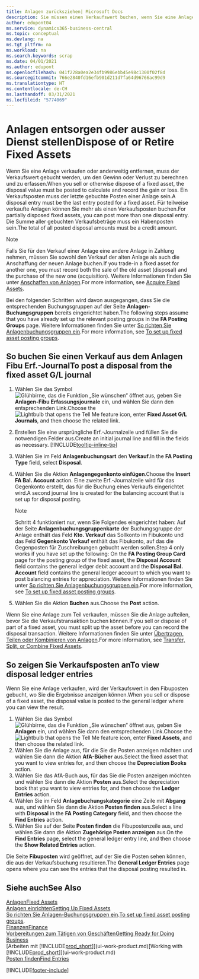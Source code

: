 ```yaml
---
title: Anlagen zurücksziehen| Microsoft Docs
description: Sie müssen einen Verkaufswert buchen, wenn Sie eine Anlage verkaufen oder ausrangieren, die storniert werden sollten.
author: edupont04
ms.service: dynamics365-business-central
ms.topic: conceptual
ms.devlang: na
ms.tgt_pltfrm: na
ms.workload: na
ms.search.keywords: scrap
ms.date: 04/01/2021
ms.author: edupont
ms.openlocfilehash: 041f228a0ea2e34fb9986ebb45e98c1300f02f8d
ms.sourcegitcommit: 766e2840fd16efb901d211d7fa64d96766ac99d9
ms.translationtype: HT
ms.contentlocale: de-CH
ms.lasthandoff: 03/31/2021
ms.locfileid: "5774069"
---
```

# <a name="dispose-of-or-retire-fixed-assets"></a><span data-ttu-id="64985-103">Anlagen entsorgen oder ausser Dienst stellen</span><span class="sxs-lookup"><span data-stu-id="64985-103">Dispose of or Retire Fixed Assets</span></span>

<span data-ttu-id="64985-104">Wenn Sie eine Anlage verkaufen oder anderweitig entfernen, muss der Verkaufswert gebucht werden, um den Gewinn oder Verlust zu berechnen und zu erfassen.</span><span class="sxs-lookup"><span data-stu-id="64985-104">When you sell or otherwise dispose of a fixed asset, the disposal value must be posted to calculate and record the gain or loss.</span></span> <span data-ttu-id="64985-105">Ein Verkaufsposten muss der letzte gebuchte Posten einer Anlage sein.</span><span class="sxs-lookup"><span data-stu-id="64985-105">A disposal entry must be the last entry posted for a fixed asset.</span></span> <span data-ttu-id="64985-106">Für teilweise verkaufte Anlagen können Sie mehr als einen Verkaufsposten buchen.</span><span class="sxs-lookup"><span data-stu-id="64985-106">For partially disposed fixed assets, you can post more than one disposal entry.</span></span> <span data-ttu-id="64985-107">Die Summe aller gebuchten Verkaufsbeträge muss ein Habenposten sein.</span><span class="sxs-lookup"><span data-stu-id="64985-107">The total of all posted disposal amounts must be a credit amount.</span></span>  

> [!NOTE]  
> <span data-ttu-id="64985-108">Falls Sie für den Verkauf einer Anlage eine andere Anlage in Zahlung nehmen, müssen Sie sowohl den Verkauf der alten Anlage als auch die Anschaffung der neuen Anlage buchen.</span><span class="sxs-lookup"><span data-stu-id="64985-108">If you trade-in a fixed asset for another one, you must record both the sale of the old asset (disposal) and the purchase of the new one (acquisition).</span></span> <span data-ttu-id="64985-109">Weitere Informationen finden Sie unter [Anschaffen von Anlagen](fa-how-acquire.md).</span><span class="sxs-lookup"><span data-stu-id="64985-109">For more information, see [Acquire Fixed Assets](fa-how-acquire.md).</span></span>  

<span data-ttu-id="64985-110">Bei den folgenden Schritten wird davon ausgegangen, dass Sie die entsprechenden Buchungsgruppen auf der Seite **Anlagen-Buchungsgruppen** bereits eingerichtet haben.</span><span class="sxs-lookup"><span data-stu-id="64985-110">The following steps assume that you have already set up the relevant posting groups in the **FA Posting Groups** page.</span></span> <span data-ttu-id="64985-111">Weitere Informationen finden Sie unter [So richten Sie Anlagenbuchungsgruppen ein](fa-how-setup-general.md#to-set-up-fixed-asset-posting-groups).</span><span class="sxs-lookup"><span data-stu-id="64985-111">For more information, see [To set up fixed asset posting groups](fa-how-setup-general.md#to-set-up-fixed-asset-posting-groups).</span></span>  

## <a name="to-post-a-disposal-from-the-fixed-asset-gl-journal"></a><span data-ttu-id="64985-112">So buchen Sie einen Verkauf aus dem Anlagen Fibu Erf.-Journal</span><span class="sxs-lookup"><span data-stu-id="64985-112">To post a disposal from the fixed asset G/L journal</span></span>

1. <span data-ttu-id="64985-113">Wählen Sie das Symbol ![Glühbirne, das die Funktion „Sie wünschen“ öffnet](media/ui-search/search_small.png "Tell me-Funktion") aus, geben Sie **Anlagen-Fibu Erfassungsjournale** ein, und wählen Sie dann den entsprechenden Link.</span><span class="sxs-lookup"><span data-stu-id="64985-113">Choose the ![Lightbulb that opens the Tell Me feature](media/ui-search/search_small.png "Tell me what you want to do") icon, enter **Fixed Asset G/L Journals**, and then choose the related link.</span></span>  
2. <span data-ttu-id="64985-114">Erstellen Sie eine ursprüngliche Erf.-Journalzeile und füllen Sie die notwendigen Felder aus.</span><span class="sxs-lookup"><span data-stu-id="64985-114">Create an initial journal line and fill in the fields as necessary.</span></span> [!INCLUDE[tooltip-inline-tip](includes/tooltip-inline-tip_md.md)]  
3. <span data-ttu-id="64985-115">Wählen Sie im Feld **Anlagenbuchungsart** den **Verkauf**.</span><span class="sxs-lookup"><span data-stu-id="64985-115">In the **FA Posting Type** field, select **Disposal**.</span></span>  
4. <span data-ttu-id="64985-116">Wählen Sie die Aktion **Anlagengegenkonto einfügen**.</span><span class="sxs-lookup"><span data-stu-id="64985-116">Choose the **Insert FA Bal. Account** action.</span></span> <span data-ttu-id="64985-117">Eine zweite Erf.-Journalzeile wird für das Gegenkonto erstellt, das für die Buchung eines Verkaufs eingerichtet wird.</span><span class="sxs-lookup"><span data-stu-id="64985-117">A second journal line is created for the balancing account that is set up for disposal posting.</span></span>  

    > [!NOTE]  
    >  <span data-ttu-id="64985-118">Schritt 4 funktioniert nur, wenn Sie Folgendes eingerichtet haben: Auf der Seite **Anlagenbuchungsgruppenkarte** der Buchungsgruppe der Anlage enthält das Feld **Kto. Verkauf** das Sollkonto im Fibukonto und das Feld **Gegenkonto Verkauf** enthält das Fibukonto, auf das die Gegenposten für Zuschreibungen gebucht werden sollen.</span><span class="sxs-lookup"><span data-stu-id="64985-118">Step 4 only works if you have set up the following: On the **FA Posting Group Card** page for the posting group of the fixed asset, the **Disposal Account** field contains the general ledger debit account and the **Disposal Bal. Account** field contains the general ledger account to which you want to post balancing entries for appreciation.</span></span> <span data-ttu-id="64985-119">Weitere Informationen finden Sie unter [So richten Sie Anlagenbuchungsgruppen ein](fa-how-setup-general.md#to-set-up-fixed-asset-posting-groups).</span><span class="sxs-lookup"><span data-stu-id="64985-119">For more information, see [To set up fixed asset posting groups](fa-how-setup-general.md#to-set-up-fixed-asset-posting-groups).</span></span>  
5. <span data-ttu-id="64985-120">Wählen Sie die Aktion **Buchen** aus.</span><span class="sxs-lookup"><span data-stu-id="64985-120">Choose the **Post** action.</span></span>  

<span data-ttu-id="64985-121">Wenn Sie eine Anlage zum Teil verkaufen, müssen Sie die Anlage aufteilen, bevor Sie die Verkaufstransaktion buchen können.</span><span class="sxs-lookup"><span data-stu-id="64985-121">If you sell or dispose of part of a fixed asset, you must split up the asset before you can record the disposal transaction.</span></span> <span data-ttu-id="64985-122">Weitere Informationen finden Sie unter [Übertragen, Teilen oder Kombinieren von Anlagen](fa-how-trans-split-combine.md).</span><span class="sxs-lookup"><span data-stu-id="64985-122">For more information, see [Transfer, Split, or Combine Fixed Assets](fa-how-trans-split-combine.md).</span></span>  

## <a name="to-view-disposal-ledger-entries"></a><span data-ttu-id="64985-123">So zeigen Sie Verkaufsposten an</span><span class="sxs-lookup"><span data-stu-id="64985-123">To view disposal ledger entries</span></span>
<span data-ttu-id="64985-124">Wenn Sie eine Anlage verkaufen, wird der Verkaufswert in den Fibuposten gebucht, wo Sie die Ergebnisse anzeigen können.</span><span class="sxs-lookup"><span data-stu-id="64985-124">When you sell or dispose of a fixed asset, the disposal value is posted to the general ledger where you can view the result.</span></span>  

1. <span data-ttu-id="64985-125">Wählen Sie das Symbol ![Glühbirne, das die Funktion „Sie wünschen“ öffnet](media/ui-search/search_small.png "Tell me-Funktion") aus, geben Sie **Anlagen** ein, und wählen Sie dann den entsprechenden Link.</span><span class="sxs-lookup"><span data-stu-id="64985-125">Choose the ![Lightbulb that opens the Tell Me feature](media/ui-search/search_small.png "Tell me what you want to do") icon, enter **Fixed Assets**, and then choose the related link.</span></span>  
2. <span data-ttu-id="64985-126">Wählen Sie die Anlage aus, für die Sie die Posten anzeigen möchten und wählen Sie dann die Aktion **AfA-Bücher** aus.</span><span class="sxs-lookup"><span data-stu-id="64985-126">Select the fixed asset that you want to view entries for, and then choose the **Depreciation Books** action.</span></span>  
3. <span data-ttu-id="64985-127">Wählen Sie das AfA-Buch aus, für das Sie die Posten anzeigen möchten und wählen Sie dann die Aktion **Posten** aus.</span><span class="sxs-lookup"><span data-stu-id="64985-127">Select the depreciation book that you want to view entries for, and then choose the **Ledger Entries** action.</span></span>  
4. <span data-ttu-id="64985-128">Wählen Sie im Feld **Anlagebuchungskategorie** eine Zeile mit **Abgang** aus, und wählen Sie dann die Aktion **Posten finden** aus.</span><span class="sxs-lookup"><span data-stu-id="64985-128">Select a line with **Disposal** in the **FA Posting Category** field, and then choose the **Find Entries** action.</span></span>  
5. <span data-ttu-id="64985-129">Wählen Sie auf der Seite **Posten finden** die Fibupostenzeile aus, und wählen Sie dann die Aktion **Zugehörige Posten anzeigen** aus.</span><span class="sxs-lookup"><span data-stu-id="64985-129">On the **Find Entries** page, select the general ledger entry line, and then choose the **Show Related Entries** action.</span></span>  

<span data-ttu-id="64985-130">Die Seite **Fibuposten** wird geöffnet, auf der Sie die Posten sehen können, die aus der Verkaufsbuchung resultieren.</span><span class="sxs-lookup"><span data-stu-id="64985-130">The **General Ledger Entries** page opens where you can see the entries that the disposal posting resulted in.</span></span>  

## <a name="see-also"></a><span data-ttu-id="64985-131">Siehe auch</span><span class="sxs-lookup"><span data-stu-id="64985-131">See Also</span></span>

[<span data-ttu-id="64985-132">Anlagen</span><span class="sxs-lookup"><span data-stu-id="64985-132">Fixed Assets</span></span>](fa-manage.md)  
[<span data-ttu-id="64985-133">Anlagen einrichten</span><span class="sxs-lookup"><span data-stu-id="64985-133">Setting Up Fixed Assets</span></span>](fa-setup.md)  
<span data-ttu-id="64985-134">[So richten Sie Anlagen-Buchungsgruppen ein](fa-how-setup-general.md#to-set-up-fixed-asset-posting-groups).</span><span class="sxs-lookup"><span data-stu-id="64985-134">[To set up fixed asset posting groups](fa-how-setup-general.md#to-set-up-fixed-asset-posting-groups).</span></span>  
[<span data-ttu-id="64985-135">Finanzen</span><span class="sxs-lookup"><span data-stu-id="64985-135">Finance</span></span>](finance.md)  
[<span data-ttu-id="64985-136">Vorbereitungen zum Tätigen von Geschäften</span><span class="sxs-lookup"><span data-stu-id="64985-136">Getting Ready for Doing Business</span></span>](ui-get-ready-business.md)  
<span data-ttu-id="64985-137">[Arbeiten mit [!INCLUDE[prod_short](includes/prod_short.md)]](ui-work-product.md)</span><span class="sxs-lookup"><span data-stu-id="64985-137">[Working with [!INCLUDE[prod_short](includes/prod_short.md)]](ui-work-product.md)</span></span>  
[<span data-ttu-id="64985-138">Posten finden</span><span class="sxs-lookup"><span data-stu-id="64985-138">Find Entries</span></span>](ui-find-entries.md)  


[!INCLUDE[footer-include](includes/footer-banner.md)]
